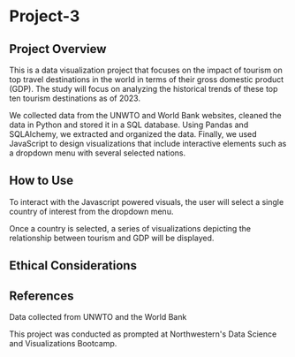 # Project-3
## Project Overview
This is a data visualization project that focuses on the impact of tourism on top travel destinations in the world in terms of their gross domestic product (GDP). The study will focus on analyzing the historical trends of these top ten tourism destinations as of 2023.

We collected data from the UNWTO and World Bank websites, cleaned the data in Python and stored it in a SQL database. Using Pandas and SQLAlchemy, we extracted and organized the data. Finally, we used JavaScript to design visualizations that include interactive elements such as a dropdown menu with several selected nations.

## How to Use
To interact with the Javascript powered visuals, the user will select a single country of interest from the dropdown menu.

Once a country is selected, a series of visualizations depicting the relationship between tourism and GDP will be displayed.
## Ethical Considerations

## References
Data collected from UNWTO and the World Bank

This project was conducted as prompted at Northwestern's Data Science and Visualizations Bootcamp.
